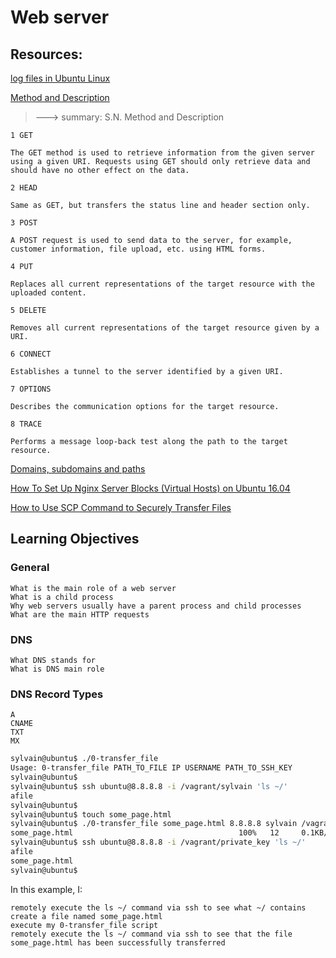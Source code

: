 # Web server

## Resources:

[log files in Ubuntu Linux](https://www.cyberciti.biz/faq/ubuntu-linux-gnome-system-log-viewer/)

[Method and Description](https://www.tutorialspoint.com/http/http_methods.htm)

> ---> summary:
> S.N. Method and Description

    1 GET

    The GET method is used to retrieve information from the given server using a given URI. Requests using GET should only retrieve data and should have no other effect on the data.

    2 HEAD

    Same as GET, but transfers the status line and header section only.

    3 POST

    A POST request is used to send data to the server, for example, customer information, file upload, etc. using HTML forms.

    4 PUT

    Replaces all current representations of the target resource with the uploaded content.

    5 DELETE

    Removes all current representations of the target resource given by a URI.

    6 CONNECT

    Establishes a tunnel to the server identified by a given URI.

    7 OPTIONS

    Describes the communication options for the target resource.

    8 TRACE

    Performs a message loop-back test along the path to the target resource.

[Domains, subdomains and paths](https://landingi.com/help/domains-vs-subdomains/)

[How To Set Up Nginx Server Blocks (Virtual Hosts) on Ubuntu 16.04](https://www.digitalocean.com/community/tutorials/how-to-set-up-nginx-server-blocks-virtual-hosts-on-ubuntu-16-04)

[How to Use SCP Command to Securely Transfer Files](https://linuxize.com/post/how-to-use-scp-command-to-securely-transfer-files/)

## Learning Objectives

### General

    What is the main role of a web server
    What is a child process
    Why web servers usually have a parent process and child processes
    What are the main HTTP requests

### DNS

    What DNS stands for
    What is DNS main role

### DNS Record Types

    A
    CNAME
    TXT
    MX

```bash
sylvain@ubuntu$ ./0-transfer_file
Usage: 0-transfer_file PATH_TO_FILE IP USERNAME PATH_TO_SSH_KEY
sylvain@ubuntu$
sylvain@ubuntu$ ssh ubuntu@8.8.8.8 -i /vagrant/sylvain 'ls ~/'
afile
sylvain@ubuntu$
sylvain@ubuntu$ touch some_page.html
sylvain@ubuntu$ ./0-transfer_file some_page.html 8.8.8.8 sylvain /vagrant/private_key
some_page.html                                     100%   12     0.1KB/s   00:00
sylvain@ubuntu$ ssh ubuntu@8.8.8.8 -i /vagrant/private_key 'ls ~/'
afile
some_page.html
sylvain@ubuntu$
```

In this example, I:

    remotely execute the ls ~/ command via ssh to see what ~/ contains
    create a file named some_page.html
    execute my 0-transfer_file script
    remotely execute the ls ~/ command via ssh to see that the file some_page.html has been successfully transferred
